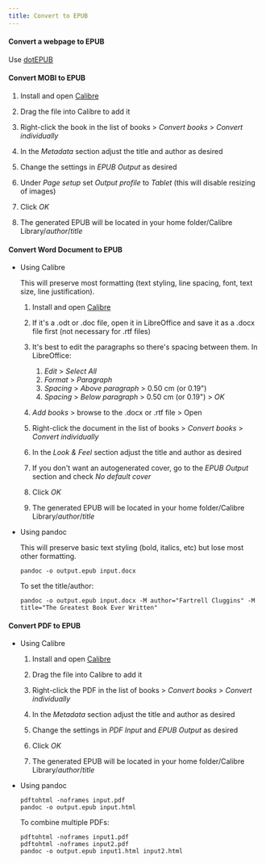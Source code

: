 ```yaml
---
title: Convert to EPUB
---
```


#### Convert a webpage to EPUB
Use [dotEPUB](http://dotepub.com/)


#### Convert MOBI to EPUB
1. Install and open [Calibre](http://calibre-ebook.com/)

2. Drag the file into Calibre to add it

3. Right-click the book in the list of books > *Convert books* > *Convert individually*

4. In the *Metadata* section adjust the title and author as desired

5. Change the settings in *EPUB Output* as desired

6. Under *Page setup* set *Output profile* to *Tablet* (this will disable resizing of images)

7. Click *OK*

8. The generated EPUB will be located in your home folder/Calibre Library/*author*/*title*


#### Convert Word Document to EPUB
- Using Calibre

    This will preserve most formatting (text styling, line spacing, font, text size, line justification).

    1. Install and open [Calibre](http://calibre-ebook.com/)

    2. If it's a .odt or .doc file, open it in LibreOffice and save it as a .docx file first (not necessary for .rtf files)

    3. It's best to edit the paragraphs so there's spacing between them. In LibreOffice:
        1. *Edit* > *Select All*
        2. *Format* > *Paragraph*
        3. *Spacing* > *Above paragraph* > 0.50 cm (or 0.19")
        4. *Spacing* > *Below paragraph* > 0.50 cm (or 0.19") > *OK*

    4. *Add books* > browse to the .docx or .rtf file > Open

    5. Right-click the document in the list of books > *Convert books* > *Convert individually*

    6. In the *Look & Feel* section adjust the title and author as desired

    7. If you don't want an autogenerated cover, go to the *EPUB Output* section and check *No default cover*

    8. Click *OK*

    9. The generated EPUB will be located in your home folder/Calibre Library/*author*/*title*

- Using pandoc

    This will preserve basic text styling (bold, italics, etc) but lose most other formatting.

    ```
    pandoc -o output.epub input.docx
    ```

    To set the title/author:

    ```
    pandoc -o output.epub input.docx -M author="Fartrell Cluggins" -M title="The Greatest Book Ever Written"
    ```


#### Convert PDF to EPUB
- Using Calibre
    1. Install and open [Calibre](http://calibre-ebook.com/)

    2. Drag the file into Calibre to add it

    3. Right-click the PDF in the list of books > *Convert books* > *Convert individually*

    4. In the *Metadata* section adjust the title and author as desired

    5. Change the settings in *PDF Input* and *EPUB Output* as desired

    6. Click *OK*

    7. The generated EPUB will be located in your home folder/Calibre Library/*author*/*title*

- Using pandoc

    ```
    pdftohtml -noframes input.pdf
    pandoc -o output.epub input.html
    ```

    To combine multiple PDFs:

    ```
    pdftohtml -noframes input1.pdf
    pdftohtml -noframes input2.pdf
    pandoc -o output.epub input1.html input2.html
    ```
